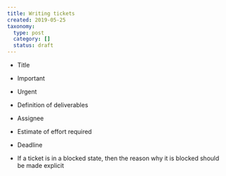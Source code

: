 ```yaml
---
title: Writing tickets
created: 2019-05-25
taxonomy:
  type: post
  category: []
  status: draft
---
```


* Title
* Important
* Urgent
* Definition of deliverables
* Assignee
* Estimate of effort required
* Deadline

* If a ticket is in a blocked state, then the reason why it is blocked should be made explicit
